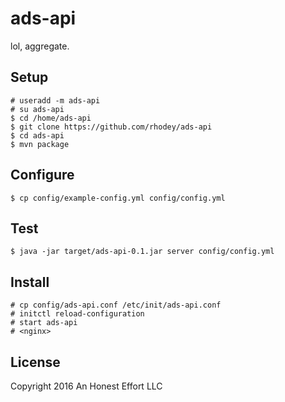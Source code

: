 # ads-api

lol, aggregate.

## Setup
```
# useradd -m ads-api
# su ads-api
$ cd /home/ads-api
$ git clone https://github.com/rhodey/ads-api
$ cd ads-api
$ mvn package
```

## Configure
```
$ cp config/example-config.yml config/config.yml
```

## Test
```
$ java -jar target/ads-api-0.1.jar server config/config.yml
```

## Install
```
# cp config/ads-api.conf /etc/init/ads-api.conf
# initctl reload-configuration
# start ads-api
# <nginx>
```

## License

Copyright 2016 An Honest Effort LLC
